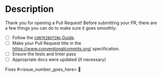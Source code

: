 # Description

Thank you for opening a Pull Request!
Before submitting your PR, there are a few things you can do to make sure it goes smoothly:

- [ ] Follow the [`CONTRIBUTING` Guide](https://github.com/google-agentic-commerce/a2a-x402?tab=contributing-ov-file#how-to-contribute).
- [ ] Make your Pull Request title in the <https://www.conventionalcommits.org/> specification.
- [ ] Ensure the tests and linter pass
- [ ] Appropriate docs were updated (if necessary)

Fixes #<issue_number_goes_here> 🦕

